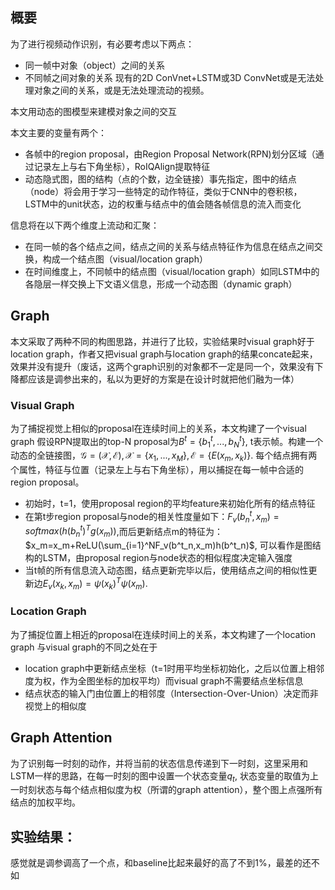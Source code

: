## 概要
为了进行视频动作识别，有必要考虑以下两点：
- 同一帧中对象（object）之间的关系
- 不同帧之间对象的关系
现有的2D ConVnet+LSTM或3D ConvNet或是无法处理对象之间的关系，或是无法处理流动的视频。

本文用动态的图模型来建模对象之间的交互

本文主要的变量有两个：
- 各帧中的region proposal，由Region Proposal Network(RPN)划分区域（通过记录左上与右下角坐标），RoIQAlign提取特征
- 动态隐式图，图的结构（点的个数，边全链接）事先指定，图中的结点（node）将会用于学习一些特定的动作特征，类似于CNN中的卷积核，LSTM中的unit状态，边的权重与结点中的值会随各帧信息的流入而变化

信息将在以下两个维度上流动和汇聚：
- 在同一帧的各个结点之间，结点之间的关系与结点特征作为信息在结点之间交换，构成一个结点图（visual/location graph）
- 在时间维度上，不同帧中的结点图（visual/location graph）如同LSTM中的各隐层一样交换上下文语义信息，形成一个动态图（dynamic graph）

## Graph
本文采取了两种不同的构图思路，并进行了比较，实验结果时visual graph好于location graph，作者又把visual graph与location graph的结果concate起来，效果并没有提升（废话，这两个graph识别的对象都不一定是同一个，效果没有下降都应该是调参出来的，私以为更好的方案是在设计时就把他们融为一体）
### Visual Graph
为了捕捉视觉上相似的proposal在连续时间上的关系，本文构建了一个visual graph
假设RPN提取出的top-N proposal为$B^t=\{b_1^t,...,b^t_N\}$, t表示帧。构建一个动态的全链接图，$\mathcal{G}=(\mathcal{X},\mathcal{E}),\mathcal{X}=\{x_1,...,x_M\},\mathcal{E}=\{E(x_m,x_k)\}$. 每个结点拥有两个属性，特征与位置（记录左上与右下角坐标），用以捕捉在每一帧中合适的region proposal。
- 初始时，t=1，使用proposal region的平均feature来初始化所有的结点特征
- 在第t步region proposal与node的相关性度量如下：$F_v(b^t_n,x_m)=softmax(h(b^t_n)^Tg(x_m))$,而后更新结点m的特征为：$x_m=x_m+ReLU(\sum_{i=1}^NF_v(b^t_n,x_m)h(b^t_n)$, 可以看作是图结构的LSTM，由proposal region与node状态的相似程度决定输入强度
- 当t帧的所有信息流入动态图，结点更新完毕以后，使用结点之间的相似性更新边$E_v(x_k,x_m)=\psi(x_k)^T\psi(x_m)$.

### Location Graph
为了捕捉位置上相近的proposal在连续时间上的关系，本文构建了一个location graph
与visual graph的不同之处在于
- location graph中更新结点坐标（t=1时用平均坐标初始化，之后以位置上相邻度为权，作为全图坐标的加权平均）而visual graph不需要结点坐标信息
- 结点状态的输入门由位置上的相邻度（Intersection-Over-Union）决定而非视觉上的相似度

## Graph Attention
为了识别每一时刻的动作，并将当前的状态信息传递到下一时刻，这里采用和LSTM一样的思路，在每一时刻的图中设置一个状态变量$q_t$, 状态变量的取值为上一时刻状态与每个结点相似度为权（所谓的graph attention），整个图上点强所有结点的加权平均。

## 实验结果：
感觉就是调参调高了一个点，和baseline比起来最好的高了不到1%，最差的还不如
